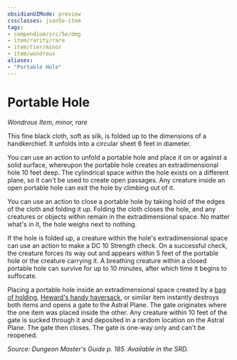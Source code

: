 ```yaml
---
obsidianUIMode: preview
cssclasses: json5e-item
tags:
- compendium/src/5e/dmg
- item/rarity/rare
- item/tier/minor
- item/wondrous
aliases: 
- "Portable Hole"
---
```

# Portable Hole
*Wondrous Item, minor, rare*  


This fine black cloth, soft as silk, is folded up to the dimensions of a handkerchief. It unfolds into a circular sheet 6 feet in diameter.

You can use an action to unfold a portable hole and place it on or against a solid surface, whereupon the portable hole creates an extradimensional hole 10 feet deep. The cylindrical space within the hole exists on a different plane, so it can't be used to create open passages. Any creature inside an open portable hole can exit the hole by climbing out of it.

You can use an action to close a portable hole by taking hold of the edges of the cloth and folding it up. Folding the cloth closes the hole, and any creatures or objects within remain in the extradimensional space. No matter what's in it, the hole weighs next to nothing.

If the hole is folded up, a creature within the hole's extradimensional space can use an action to make a DC 10 Strength check. On a successful check, the creature forces its way out and appears within 5 feet of the portable hole or the creature carrying it. A breathing creature within a closed portable hole can survive for up to 10 minutes, after which time it begins to suffocate.

Placing a portable hole inside an extradimensional space created by a [bag of holding](/Systems/5e/items/bag-of-holding.md), [Heward's handy haversack](/Systems/5e/items/hewards-handy-haversack.md), or similar item instantly destroys both items and opens a gate to the Astral Plane. The gate originates where the one item was placed inside the other. Any creature within 10 feet of the gate is sucked through it and deposited in a random location on the Astral Plane. The gate then closes. The gate is one-way only and can't be reopened.

*Source: Dungeon Master's Guide p. 185. Available in the SRD.*